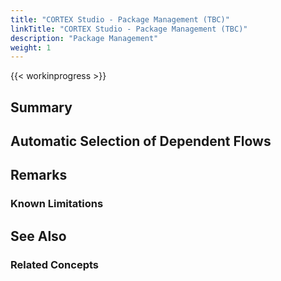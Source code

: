 ```yaml
---
title: "CORTEX Studio - Package Management (TBC)"
linkTitle: "CORTEX Studio - Package Management (TBC)"
description: "Package Management"
weight: 1
---
```


{{< workinprogress >}}

## Summary

## Automatic Selection of Dependent Flows

## Remarks

### Known Limitations

## See Also

### Related Concepts
